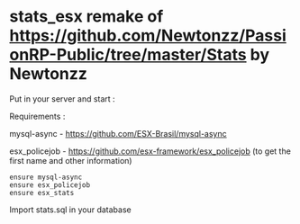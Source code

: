# stats_esx remake of https://github.com/Newtonzz/PassionRP-Public/tree/master/Stats by Newtonzz

Put in your server and start :

Requirements :

mysql-async - https://github.com/ESX-Brasil/mysql-async

esx_policejob - https://github.com/esx-framework/esx_policejob (to get the first name and other information)

```
ensure mysql-async
ensure esx_policejob
ensure esx_stats
```

Import stats.sql in your database
